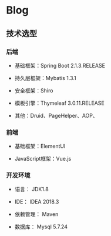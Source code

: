 # Blog
## 技术选型

### 后端

* 基础框架：Spring Boot 2.1.3.RELEASE

* 持久层框架：Mybatis 1.3.1

* 安全框架：Shiro

* 模板引擎：Thymeleaf 3.0.11.RELEASE

* 其他：Druid、PageHelper、AOP、

### 前端

* 基础框架：ElementUI

* JavaScript框架：Vue.js

### 开发环境

* 语言： JDK1.8

* IDE： IDEA 2018.3

* 依赖管理： Maven

* 数据库： Mysql 5.7.24